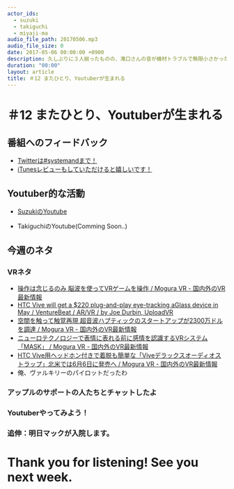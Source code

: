 ```yaml
---
actor_ids:
  - suzuki
  - takiguchi
  - miyaji-ma
audio_file_path: 20170506.mp3
audio_file_size: 0
date: 2017-05-06 00:00:00 +0900
description: 久しぶりに３人揃ったものの、滝口さんの音が機材トラブルで無限小さかったんです。。次までに改善してくれるそうなのでご期待ください！今回のトークは流行りの夜光虫とか、YoutubeにTryしようぜ！という内容が中心です！
duration: "00:00"
layout: article
title: ＃12 またひとり、Youtuberが生まれる
---
```

# ＃12 またひとり、Youtuberが生まれる

## 番組へのフィードバック
* [Twitterは#systemandまで！](https://twitter.com/search?q=%23systemand)
* [iTunesレビューもしていただけると嬉しいです！](https://itunes.apple.com/jp/podcast/systemand-online/id1205168408?mt=2)

## Youtuber的な活動
* [SuzukiのYoutube](https://www.youtube.com/channel/UCqTozqKO5AWD8OccCnW3Rvw)

* TakiguchiのYoutube(Comming Soon..)

## 今週のネタ

### VRネタ
* [操作は念じるのみ 脳波を使ってVRゲームを操作 / Mogura VR - 国内外のVR最新情報](http://www.moguravr.com/vr-4-i-lab/)
* [HTC Vive will get a $220 plug-and-play eye-tracking aGlass device in May / VentureBeat / AR/VR / by Joe Durbin, UploadVR](https://venturebeat.com/2017/04/30/htc-vive-will-get-a-220-plug-and-play-eye-tracking-aglass-device-in-may/)
* [空間を触って触覚再現 超音波ハプティックのスタートアップが2300万ドルを調達 / Mogura VR - 国内外のVR最新情報](http://www.moguravr.com/mid-air-haptics-ultrahaptics/)
* [ニューロテクノロジーで表情に表れる前に感情を認識するVRシステム「MASK」 / Mogura VR - 国内外のVR最新情報](http://www.moguravr.com/mask-vr/)
* [HTC Vive用ヘッドホン付きで着脱も簡単な「Viveデラックスオーディオストラップ」北米では6月6日に発売へ / Mogura VR - 国内外のVR最新情報](http://www.moguravr.com/htc-vive-deluxe-audio-strap/)
* 俺、ヴァルキリーのパイロットだったわ

### アップルのサポートの人たちとチャットしたよ

### Youtuberやってみよう！

### 追伸：明日マックが入院します。

# Thank you for listening! See you next week.

